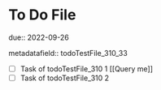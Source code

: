 # To Do File

due:: 2022-09-26

metadatafield:: todoTestFile_310\_33

- [ ] Task of todoTestFile_310 1 [[Query me]]
- [ ] Task of todoTestFile_310 2
